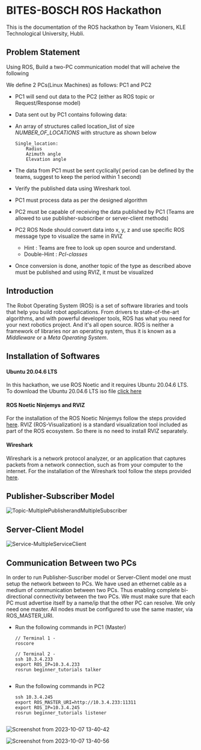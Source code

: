 # BITES-BOSCH ROS Hackathon #
This is the documentation of the ROS hackathon by Team Visioners, KLE Technological University, Hubli.

## Problem Statement ##
Using ROS, Build a two-PC communication model that will acheive the following 

We define 2 PCs(Linux Machines) as follows: PC1 and PC2 
 - PC1 will send out data to the PC2 (either as ROS topic or Request/Response model) 
 - Data sent out by PC1 contains following data:
 - An array of structures called location_list of size _NUMBER_OF_LOCATIONS_ with structure as shown below
	```
    Single_location:
		Radius
		Azimuth angle
		Elevation angle
    ```

 - The data from PC1 must be sent cyclically( period can be defined by the teams, suggest to keep the period within 1 second)
 - Verify the published data using Wireshark tool.
 - PC1 must process data as per the designed algorithm
 - PC2 must be capable of receiving the data published by PC1 (Teams are allowed to use publisher-subscriber or server-client methods)
 - PC2 ROS Node should convert data into x, y, z and use specific ROS message type to visualize the same in RVIZ 
	* Hint : Teams are free to look up open source and understand.
   * Double-Hint : *Pcl-classes*
 - Once conversion is done, another topic of the type as described above must be published and using RVIZ, it must be visualized

## Introduction ##
The Robot Operating System (ROS) is a set of software libraries and tools that help you build robot applications. From drivers to state-of-the-art algorithms, and with powerful developer tools, ROS has what you need for your next robotics project. And it's all open source. ROS is neither a framework of libraries nor an operating system, thus it is known as a *Middleware* or a *Meta Operating System*.

## Installation of Softwares ##

#### Ubuntu 20.04.6 LTS ####
In this hackathon, we use ROS Noetic and it requires Ubuntu 20.04.6 LTS. To download the Ubuntu 20.04.6 LTS iso file [click here](https://releases.ubuntu.com/focal/)

#### ROS Noetic Ninjemys and RVIZ ####
For the installation of the ROS Noetic Ninjemys follow the steps provided [here](http://wiki.ros.org/noetic/Installation/Ubuntu). RVIZ (ROS-Visualization) is a standard visualization tool included as part of the ROS ecosystem. So there is no need to install RVIZ separately.

#### Wireshark ####
Wireshark is a network protocol analyzer, or an application that captures packets from a network connection, such as from your computer to the internet. For the installation of the Wireshark tool follow the steps provided [here](https://www.geeksforgeeks.org/how-to-install-and-use-wireshark-on-ubuntu-linux/).

## Publisher-Subscriber Model ##

![Topic-MultiplePublisherandMultipleSubscriber](https://github.com/DSSanjaya/Visioners_ROS/assets/83571032/ee86fc03-9d4d-4f51-b22e-b1f1091fc4ac)


## Server-Client Model ##

![Service-MultipleServiceClient](https://github.com/DSSanjaya/Visioners_ROS/assets/83571032/5bc4e887-e3f2-471d-91cb-a23613a57364)

## Communication Between two PCs ##
In order to run Publisher-Suscriber model or Server-Client model one must setup the network between to PCs. We have used an ethernet cable as a medium of communication between two PCs. Thus enabling complete bi-directional connectivity between the two PCs. We must make sure that each PC must advertise itself by a name/ip that the other PC can resolve. We only need one master. All nodes must be configured to use the same master, via ROS_MASTER_URI. 

- Run the following commands in PC1 (Master)
  ```
  // Terminal 1 -
  roscore

  // Terminal 2 -
  ssh 10.3.4.233
  export ROS_IP=10.3.4.233
  rosrun beginner_tutorials talker
    
    ```
- Run the following commands in PC2
  ```
  ssh 10.3.4.245
  export ROS_MASTER_URI=http://10.3.4.233:11311
  export ROS_IP=10.3.4.245
  rosrun beginner_tutorials listener
    
    ```

![Screenshot from 2023-10-07 13-40-42](https://github.com/DSSanjaya/Visioners_ROS/assets/83571032/724d0aaf-8539-4826-a5f6-96093015e14b)

![Screenshot from 2023-10-07 13-40-56](https://github.com/DSSanjaya/Visioners_ROS/assets/83571032/190fe519-27bf-4758-b65e-4f8cdc98ae84)

